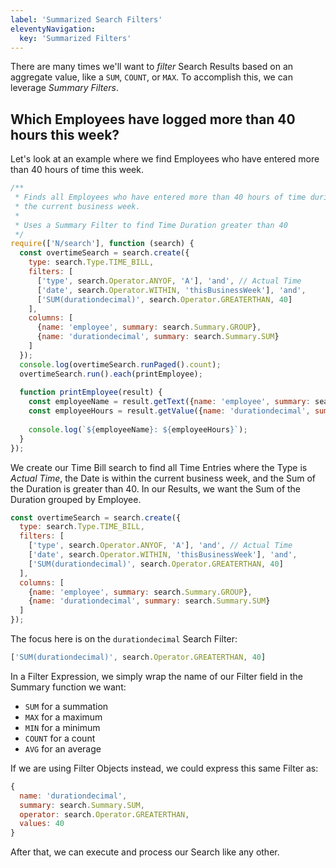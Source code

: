 ```yaml
---
label: 'Summarized Search Filters'
eleventyNavigation:
  key: 'Summarized Filters'
---
```


There are many times we'll want to _filter_ Search Results based on an aggregate value, like a `SUM`, `COUNT`, or 
`MAX`. To accomplish this, we can leverage *Summary Filters*.

## Which Employees have logged more than 40 hours this week?

Let's look at an example where we find Employees who have entered more than 40 hours of time this week.

```javascript
/**
 * Finds all Employees who have entered more than 40 hours of time during
 * the current business week.
 *
 * Uses a Summary Filter to find Time Duration greater than 40
 */
require(['N/search'], function (search) {
  const overtimeSearch = search.create({
    type: search.Type.TIME_BILL,
    filters: [
      ['type', search.Operator.ANYOF, 'A'], 'and', // Actual Time
      ['date', search.Operator.WITHIN, 'thisBusinessWeek'], 'and',
      ['SUM(durationdecimal)', search.Operator.GREATERTHAN, 40]
    ],
    columns: [
      {name: 'employee', summary: search.Summary.GROUP},
      {name: 'durationdecimal', summary: search.Summary.SUM}
    ]
  });
  console.log(overtimeSearch.runPaged().count);
  overtimeSearch.run().each(printEmployee);
  
  function printEmployee(result) {
    const employeeName = result.getText({name: 'employee', summary: search.Summary.GROUP});
    const employeeHours = result.getValue({name: 'durationdecimal', summary: search.Summary.SUM});
    
    console.log(`${employeeName}: ${employeeHours}`);
  }
});
```

We create our Time Bill search to find all Time Entries where the Type is *Actual Time*, the Date is
within the current business week, and the Sum of the Duration is greater than 40. In our Results, we
want the Sum of the Duration grouped by Employee.

```javascript
const overtimeSearch = search.create({
  type: search.Type.TIME_BILL,
  filters: [
    ['type', search.Operator.ANYOF, 'A'], 'and', // Actual Time
    ['date', search.Operator.WITHIN, 'thisBusinessWeek'], 'and',
    ['SUM(durationdecimal)', search.Operator.GREATERTHAN, 40]
  ],
  columns: [
    {name: 'employee', summary: search.Summary.GROUP},
    {name: 'durationdecimal', summary: search.Summary.SUM}
  ]
});
```

The focus here is on the `durationdecimal` Search Filter:

```javascript
['SUM(durationdecimal)', search.Operator.GREATERTHAN, 40]
```

In a Filter Expression, we simply wrap the name of our Filter field in the Summary function we want:

* `SUM` for a summation
* `MAX` for a maximum
* `MIN` for a minimum
* `COUNT` for a count
* `AVG` for an average

If we are using Filter Objects instead, we could express this same Filter as:

```javascript
{
  name: 'durationdecimal',
  summary: search.Summary.SUM,
  operator: search.Operator.GREATERTHAN,
  values: 40
}
```

After that, we can execute and process our Search like any other.
